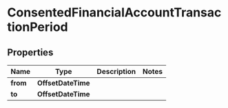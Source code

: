 

# ConsentedFinancialAccountTransactionPeriod


## Properties

| Name | Type | Description | Notes |
|------------ | ------------- | ------------- | -------------|
|**from** | **OffsetDateTime** |  |  |
|**to** | **OffsetDateTime** |  |  |



